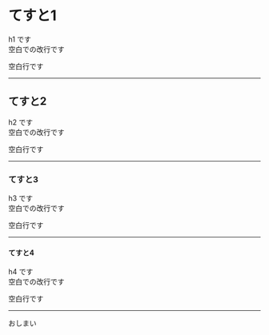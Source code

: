 # てすと1

h1 です  
空白での改行です

空白行です

---

## てすと2

h2 です  
空白での改行です

空白行です

---

### てすと3

h3 です  
空白での改行です

空白行です

---

#### てすと4

h4 です  
空白での改行です

空白行です

---

おしまい
